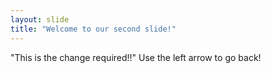 ```yaml
---
layout: slide
title: "Welcome to our second slide!"
---
```

"This is the change required!!"
Use the left arrow to go back!
